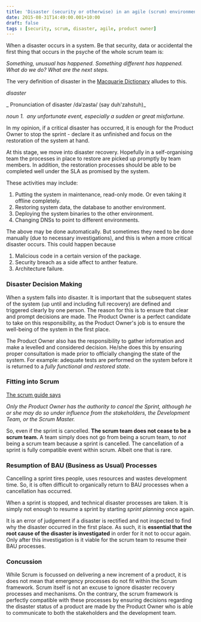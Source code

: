 ```yaml
---
title: 'Disaster (security or otherwise) in an agile (scrum) environment'
date: 2015-08-31T14:49:00.001+10:00
draft: false
tags : [security, scrum, disaster, agile, product owner]
---
```


When a disaster occurs in a system. Be that security, data or accidental the first thing that occurs in the psyche of the whole scrum team is:  

  

_Something, unusual has happened. Something different has happened. What do we do? What are the next steps._

The very definition of disaster in the [Macquarie Dictionary](https://www.macquariedictionary.com.au/) alludes to this.

  

_disaster_

_ Pronunciation of disaster /dəˈzastə/ (say duh'zahstuh)_

_noun 1.  any unfortunate event, especially a sudden or great misfortune._  

In my opinion, if a critical disaster has occurred, it is enough for the Product Owner to stop the sprint - declare it as unfinished and focus on the restoration of the system at hand.

  

At this stage, we move into disaster recovery. Hopefully in a self-organising team the processes in place to restore are picked up promptly by team members. In addition, the restoration processes should be able to be completed well under the SLA as promised by the system.

  

These activities may include: 

1.  Putting the system in maintenance, read-only mode. Or even taking it offline completely.
2.  Restoring system data, the database to another environment.
3.  Deploying the system binaries to the other environment.
4.  Changing DNSs to point to different environments.

The above may be done automatically. But sometimes they need to be done manually (due to necessary investigations), and this is when a more critical disaster occurs. This could happen because

1.  Malicious code in a certain version of the package.
2.  Security breach as a side affect to anther feature.
3.  Architecture failure.

### Disaster Decision Making

When a system falls into disaster. It is important that the subsequent states of the system (up until and including full recovery) are defined and triggered clearly by one person. The reason for this is to ensure that clear and prompt decisions are made. The Product Owner is a perfect candidate to take on this responsibility, as the Product Owner's job is to ensure the well-being of the system in the first place.

  

The Product Owner also has the responsibility to gather information and make a levelled and considered decision. He/she does this by ensuring proper consultation is made prior to officially changing the state of the system. For example: adequate tests are performed on the system before it is returned to a _fully functional and restored state_.

### Fitting into Scrum

[The scrum guide says](http://www.scrumguides.org/scrum-guide.html#events-sprint)

_Only the Product Owner has the authority to cancel the Sprint, although he or she may do so under influence from the stakeholders, the Development Team, or the Scrum Master._

So, even if the sprint is cancelled. **The scrum team does not cease to be a scrum team.** A team simply does not go from being a scrum team, to _not_ being a scrum team because a sprint is cancelled. The cancellation of a sprint is fully compatible event within scrum. Albeit one that is rare.

### Resumption of BAU (Business as Usual) Processes

Cancelling a sprint tires people, uses resources and wastes development time. So, it is often difficult to organically return to BAU processes when a cancellation has occurred. 

  

When a sprint is stopped, and technical disaster processes are taken. It is simply not enough to resume a sprint by starting _sprint planning_ once again.

  

It is an error of judgement if a disaster is rectified and not inspected to find why the disaster occurred in the first place. As such, it is **essential that the root cause of the disaster is investigated** in order for it not to occur again. Only after this investigation is it viable for the scrum team to resume their BAU processes.  

### Concussion

While Scrum is focussed on delivering a new increment of a product, it is does not mean that emergency processes do not fit within the Scrum framework. Scrum itself is not an excuse to ignore disaster recovery processes and mechanisms. On the contrary, the scrum framework is perfectly compatible with these processes by ensuring decisions regarding the disaster status of a product are made by the Product Owner who is able to communicate to both the stakeholders and the development team.